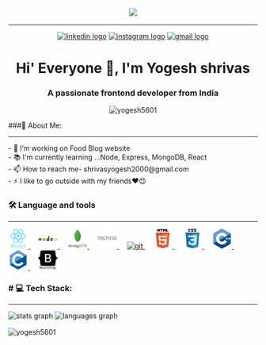 <div align="center">
  <img
    height="150"
    src="https://camo.githubusercontent.com/62da68eb62b1e5f175f7d1f0191dd89a653d7908feb22d37d4a0ab07365d6791/68747470733a2f2f6d656469612e67697068792e636f6d2f6d656469612f4d3967624264396e6244724f5475314d71782f67697068792e676966"
  />
</div>
<hr color="#fff">
<div align="center">
     <a href="https://www.linkedin.com/in/yogesh-shrivas-1998aa231/"
    ><img
      src="https://img.shields.io/static/v1?message=LinkedIn&logo=linkedin&label=&color=0077B5&logoColor=white&labelColor=&style=for-the-badge"
      height="25"
      alt="linkedin logo"
  /></a>
  <a href="https://www.instagram.com/"
    ><img
      src="https://img.shields.io/static/v1?message=Instagram&logo=instagram&label=&color=E4405F&logoColor=white&labelColor=&style=for-the-badge"
      height="25"
      alt="instagram logo"
  /></a>
  <a href="https://www.facebook.com/">
    <img
      src="https://img.shields.io/static/v1?message=Facebook&logo=facebook&label=&color=3B5998&logoColor=white&labelColor=&style=for-the-badge"
      height="25"
      alt="gmail logo"
  /></a>
 
</div>

<h1 align="center">Hi' Everyone 👋, I'm Yogesh shrivas</h1>
<h3 align="center">A passionate frontend developer from India</h3>

<p align="left"></p>

<div align="center">
  <img
    src="https://komarev.com/ghpvc/?username=yogesh5601&label=Profile%20views&color=0e75b6&style=flat"
    alt="yogesh5601"
  />
</div>

###💫 About Me:

<hr />

<p align="left">
  - 🔭 I’m working on Food Blog website <br />
  - 📚 I'm currently learning ...Node, Express, MongoDB, React<br />
  - 📫 How to reach me- shrivasyogesh2000@gmail.com <br />
  - ⚡ I like to go outside with my friends❤️😊
</p>

<h3 align="left">🛠 Language and tools</h3>
<hr />

<div align="left">
  <a href="https://reactjs.org/" target="_blank" rel="noreferrer">
    <img
      src="https://raw.githubusercontent.com/devicons/devicon/master/icons/react/react-original-wordmark.svg"
      alt="react"
      width="40"
      height="40"
    />
  </a>
  <img width="12" />
  <a href="https://nodejs.org" target="_blank" rel="noreferrer">
    <img
      src="https://raw.githubusercontent.com/devicons/devicon/master/icons/nodejs/nodejs-original-wordmark.svg"
      alt="nodejs"
      width="40"
      height="40"
    />
  </a>
  <img width="12" />
  <a href="https://www.mongodb.com/" target="_blank" rel="noreferrer">
    <img
      src="https://raw.githubusercontent.com/devicons/devicon/master/icons/mongodb/mongodb-original-wordmark.svg"
      alt="mongodb"
      width="40"
      height="40"
    />
  </a>
  <img width="12" />
  <a href="https://expressjs.com" target="_blank" rel="noreferrer">
    <img
      src="https://raw.githubusercontent.com/devicons/devicon/master/icons/express/express-original-wordmark.svg"
      alt="express"
      width="40"
      height="40"
    />
  </a>
  <img width="12" />
  <a href="https://git-scm.com/" target="_blank" rel="noreferrer">
    <img
      src="https://www.vectorlogo.zone/logos/git-scm/git-scm-icon.svg"
      alt="git"
      width="40"
      height="40"
    />
  </a>
  <img width="12" />
  <a href="https://www.w3.org/html/" target="_blank" rel="noreferrer">
    <img
      src="https://raw.githubusercontent.com/devicons/devicon/master/icons/html5/html5-original-wordmark.svg"
      alt="html5"
      width="40"
      height="40"
    />
  </a>
  <img width="12" />
  <a href="https://www.w3schools.com/css/" target="_blank" rel="noreferrer">
    <img
      src="https://raw.githubusercontent.com/devicons/devicon/master/icons/css3/css3-original-wordmark.svg"
      alt="css3"
      width="40"
      height="40"
    />
  </a>
  <img width="12" />
  <a href="https://www.w3schools.com/cpp/" target="_blank" rel="noreferrer">
    <img
      src="https://raw.githubusercontent.com/devicons/devicon/master/icons/cplusplus/cplusplus-original.svg"
      alt="cplusplus"
      width="40"
      height="40"
    />
  </a>
  <img width="12" />
  <a href="https://www.cprogramming.com/" target="_blank" rel="noreferrer">
    <img
      src="https://raw.githubusercontent.com/devicons/devicon/master/icons/c/c-original.svg"
      alt="c"
      width="40"
      height="40"
    />
  </a>
  <img width="12" />
  <a href="https://getbootstrap.com" target="_blank" rel="noreferrer">
    <img
      src="https://raw.githubusercontent.com/devicons/devicon/master/icons/bootstrap/bootstrap-plain-wordmark.svg"
      alt="bootstrap"
      width="40"
      height="40"
    />
  </a>
</div>

<h3># 💻 Tech Stack:</h3>
<hr />

<div align="left">
  <img
    src="https://github-readme-stats.vercel.app/api?username=yogesh5601&hide_title=false&hide_rank=false&show_icons=true&include_all_commits=true&count_private=true&disable_animations=false&theme=dracula&locale=en&hide_border=false"
    height="150"
    alt="stats graph"
  />
  <img
    src="https://github-readme-stats.vercel.app/api/top-langs?username=yogesh5601&locale=en&hide_title=false&layout=compact&card_width=320&langs_count=5&theme=dracula&hide_border=false"
    height="150"
    alt="languages graph"
  />
</div>

<p>
  <img
    align="center"
    src="https://github-readme-streak-stats.herokuapp.com/?user=yogesh5601&hide_title=false&hide_rank=false&show_icons=true&include_all_commits=true&count_private=true&disable_animations=false&theme=dracula&locale=en&hide_border=false"
    alt="yogesh5601"
  />
</p>
